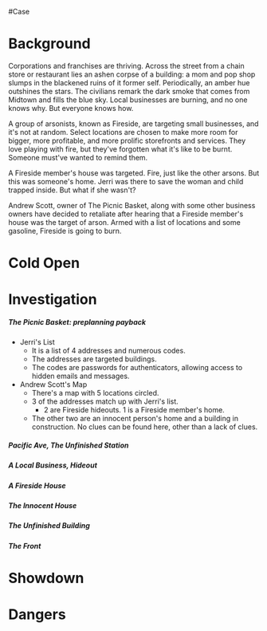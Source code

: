 #Case 
# Background
Corporations and franchises are thriving. Across the street from a chain store or restaurant lies an ashen corpse of a building: a mom and pop shop slumps in the blackened ruins of it former self. Periodically, an amber hue outshines the stars. The civilians remark the dark smoke that comes from Midtown and fills the blue sky. Local businesses are burning, and no one knows why. But everyone knows how.

A group of arsonists, known as Fireside, are targeting small businesses, and it's not at random. Select locations are chosen to make more room for bigger, more profitable, and more prolific storefronts and services. They love playing with fire, but they've forgotten what it's like to be burnt. Someone must've wanted to remind them.

A Fireside member's house was targeted. Fire, just like the other arsons. But this was someone's home. Jerri was there to save the woman and child trapped inside. But what if she wasn't?

Andrew Scott, owner of The Picnic Basket, along with some other business owners have decided to retaliate after hearing that a Fireside member's house was the target of arson. Armed with a list of locations and some gasoline, Fireside is going to burn.
# Cold Open


# Investigation
##### The Picnic Basket: preplanning payback
- Jerri's List
	- It is a list of 4 addresses and numerous codes.
	- The addresses are targeted buildings.
	- The codes are passwords for authenticators, allowing access to hidden emails and messages.
- Andrew Scott's Map
	- There's a map with 5 locations circled.
	- 3 of the addresses match up with Jerri's list.
		- 2 are Fireside hideouts. 1 is a Fireside member's home.
	- The other two are an innocent person's home and a building in construction. No clues can be found here, other than a lack of clues.
##### Pacific Ave, The Unfinished Station
##### A Local Business, Hideout
##### A Fireside House
##### The Innocent House
##### The Unfinished Building
##### The Front
# Showdown
# Dangers